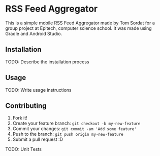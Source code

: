 # RSS Feed Aggregator

This is a simple mobile RSS Feed Aggregator made by Tom Sordat for a group project at Epitech, computer science school.
It was made using Gradle and Android Studio.

## Installation

TODO: Describe the installation process

## Usage

TODO: Write usage instructions

## Contributing

1. Fork it!
2. Create your feature branch: `git checkout -b my-new-feature`
3. Commit your changes: `git commit -am 'Add some feature'`
4. Push to the branch: `git push origin my-new-feature`
5. Submit a pull request :D

TODO: Unit Tests